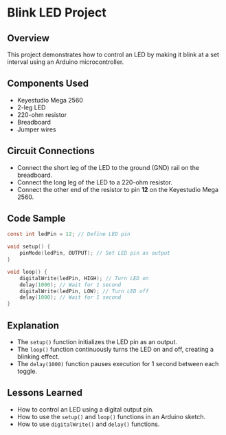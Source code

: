 # Blink LED Project

## Overview

This project demonstrates how to control an LED by making it blink at a set interval using an Arduino microcontroller.

## Components Used

- Keyestudio Mega 2560
- 2-leg LED
- 220-ohm resistor
- Breadboard
- Jumper wires

## Circuit Connections

- Connect the short leg of the LED to the ground (GND) rail on the breadboard.
- Connect the long leg of the LED to a 220-ohm resistor.
- Connect the other end of the resistor to pin **12** on the Keyestudio Mega 2560.

## Code Sample

```c
const int ledPin = 12; // Define LED pin

void setup() {
    pinMode(ledPin, OUTPUT); // Set LED pin as output
}

void loop() {
    digitalWrite(ledPin, HIGH); // Turn LED on
    delay(1000); // Wait for 1 second
    digitalWrite(ledPin, LOW); // Turn LED off
    delay(1000); // Wait for 1 second
}
```

## Explanation

- The `setup()` function initializes the LED pin as an output.
- The `loop()` function continuously turns the LED on and off, creating a blinking effect.
- The `delay(1000)` function pauses execution for 1 second between each toggle.

## Lessons Learned

- How to control an LED using a digital output pin.
- How to use the `setup()` and `loop()` functions in an Arduino sketch.
- How to use `digitalWrite()` and `delay()` functions.